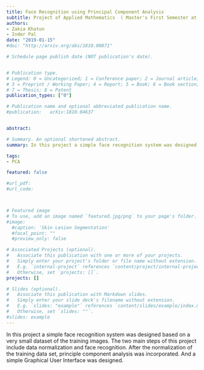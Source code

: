 ```yaml
---
title: Face Recognition using Principal Component Analysis
subtitle: Project of Applied Mathematics  (​ Master's First Semester at University of Burgundy, January 2019) 
authors:
- Zakia Khatun
- Inder Pal
date: "2019-01-15"
#doi: "http://arxiv.org/abs/1810.00871"

# Schedule page publish date (NOT publication's date).


# Publication type.
# Legend: 0 = Uncategorized; 1 = Conference paper; 2 = Journal article;
# 3 = Preprint / Working Paper; 4 = Report; 5 = Book; 6 = Book section;
# 7 = Thesis; 8 = Patent
publication_types: ["0"]

# Publication name and optional abbreviated publication name.
#publication: 	arXiv:1810.04637


abstract: 

# Summary. An optional shortened abstract.
summary: In this project a simple face recognition system was designed based on a very small dataset of the training images. The two main steps of this project include data normalization and face recognition. After the normalization of the training data set, principle component analysis was incorporated. And a simple Graphical User Interface was designed.

tags:
- PCA

featured: false

#url_pdf:
#url_code: 



# Featured image
# To use, add an image named `featured.jpg/png` to your page's folder.
#image:
  #caption: 'Skin Lesion Segmentation'
  #focal_point: ""
  #preview_only: false

# Associated Projects (optional).
#   Associate this publication with one or more of your projects.
#   Simply enter your project's folder or file name without extension.
#   E.g. `internal-project` references `content/project/internal-project/index.md`.
#   Otherwise, set `projects: []`.
projects: []

# Slides (optional).
#   Associate this publication with Markdown slides.
#   Simply enter your slide deck's filename without extension.
#   E.g. `slides: "example"` references `content/slides/example/index.md`.
#   Otherwise, set `slides: ""`.
#slides: example
---
```


In this project a simple face recognition system was designed based on a very small dataset of the training images. The two main steps of this project include data normalization and face recognition. After the normalization of the training data set, principle component analysis was incorporated. And a simple Graphical User Interface was designed.
